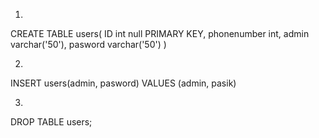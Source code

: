 1)
CREATE TABLE users(
	ID int null PRIMARY KEY,
  phonenumber int,
	admin varchar('50'),
	pasword varchar('50')
)

2)
INSERT users(admin, pasword)
VALUES (admin, pasik)

3)
DROP TABLE users;
